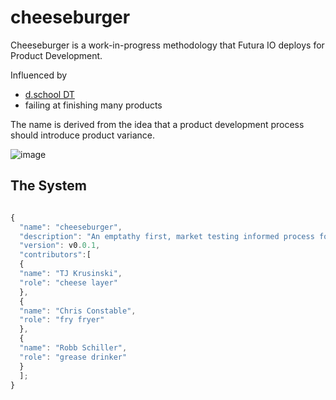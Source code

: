 # cheeseburger

Cheeseburger is a work-in-progress methodology that Futura IO deploys for Product Development.

Influenced by

  - [d.school DT](http://dschool.stanford.edu/)
  - failing at finishing many products

The name is derived from the idea that a product development process should introduce product variance.

![image](http://cl.ly/OqHB/Screen%20Shot%202013-05-08%20at%207.29.25%20PM.png)

## The System

```javascript

{
  "name": "cheeseburger",
  "description": "An emptathy first, market testing informed process for building new products",
  "version": v0.0.1,
  "contributors":[
  {
  "name": "TJ Krusinski",
  "role": "cheese layer"
  },
  {
  "name": "Chris Constable",
  "role": "fry fryer"
  },
  {
  "name": "Robb Schiller",
  "role": "grease drinker"
  }
  ];
}

```

